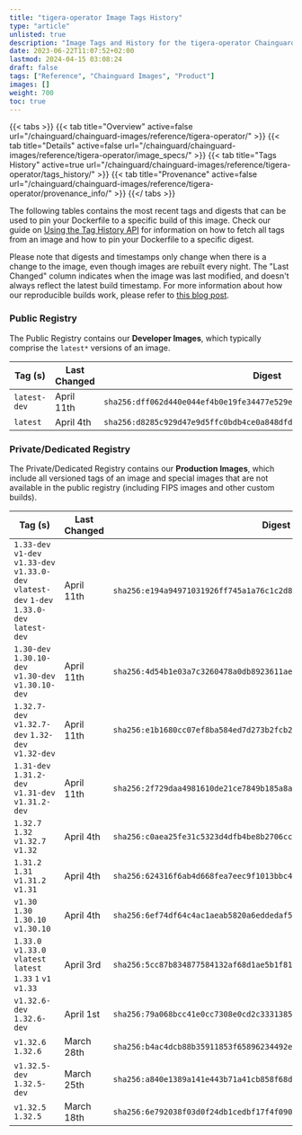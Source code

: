 ```yaml
---
title: "tigera-operator Image Tags History"
type: "article"
unlisted: true
description: "Image Tags and History for the tigera-operator Chainguard Image"
date: 2023-06-22T11:07:52+02:00
lastmod: 2024-04-15 03:08:24
draft: false
tags: ["Reference", "Chainguard Images", "Product"]
images: []
weight: 700
toc: true
---
```


{{< tabs >}}
{{< tab title="Overview" active=false url="/chainguard/chainguard-images/reference/tigera-operator/" >}}
{{< tab title="Details" active=false url="/chainguard/chainguard-images/reference/tigera-operator/image_specs/" >}}
{{< tab title="Tags History" active=true url="/chainguard/chainguard-images/reference/tigera-operator/tags_history/" >}}
{{< tab title="Provenance" active=false url="/chainguard/chainguard-images/reference/tigera-operator/provenance_info/" >}}
{{</ tabs >}}

The following tables contains the most recent tags and digests that can be used to pin your Dockerfile to a specific build of this image. Check our guide on [Using the Tag History API](/chainguard/chainguard-images/using-the-tag-history-api/) for information on how to fetch all tags from an image and how to pin your Dockerfile to a specific digest.

Please note that digests and timestamps only change when there is a change to the image, even though images are rebuilt every night. The "Last Changed" column indicates when the image was last modified, and doesn't always reflect the latest build timestamp. For more information about how our reproducible builds work, please refer to [this blog post](https://www.chainguard.dev/unchained/reproducing-chainguards-reproducible-image-builds).

### Public Registry
The Public Registry contains our **Developer Images**, which typically comprise the `latest*` versions of an image.

| Tag (s)       | Last Changed | Digest                                                                    |
|---------------|--------------|---------------------------------------------------------------------------|
|  `latest-dev` | April 11th   | `sha256:dff062d440e044ef4b0e19fe34477e529e03753a8b802e8938d320f3b765a00b` |
|  `latest`     | April 4th    | `sha256:d8285c929d47e9d5ffc0bdb4ce0a848dfdd5b4782d5c48b1b249a4d8f6acec70` |


### Private/Dedicated Registry
The Private/Dedicated Registry contains our **Production Images**, which include all versioned tags of an image and special images that are not available in the public registry (including FIPS images and other custom builds).

| Tag (s)                                                                                        | Last Changed | Digest                                                                    |
|------------------------------------------------------------------------------------------------|--------------|---------------------------------------------------------------------------|
|  `1.33-dev` `v1-dev` `v1.33-dev` `v1.33.0-dev` `vlatest-dev` `1-dev` `1.33.0-dev` `latest-dev` | April 11th   | `sha256:e194a94971031926ff745a1a76c1c2d82a7045ffbedc862c3d316198a71bdbc8` |
|  `1.30-dev` `1.30.10-dev` `v1.30-dev` `v1.30.10-dev`                                           | April 11th   | `sha256:4d54b1e03a7c3260478a0db8923611ae7235d3d2dc93ba22e18fd4062adec30b` |
|  `1.32.7-dev` `v1.32.7-dev` `1.32-dev` `v1.32-dev`                                             | April 11th   | `sha256:e1b1680cc07ef8ba584ed7d273b2fcb22472a664c379432e702a12b7d996b827` |
|  `1.31-dev` `1.31.2-dev` `v1.31-dev` `v1.31.2-dev`                                             | April 11th   | `sha256:2f729daa4981610de21ce7849b185a8a2bd0abbff47bb5dc6f8242bfd19b689f` |
|  `1.32.7` `1.32` `v1.32.7` `v1.32`                                                             | April 4th    | `sha256:c0aea25fe31c5323d4dfb4be8b2706cc7a7713ea2b8be610adb1318f9fa1221e` |
|  `1.31.2` `1.31` `v1.31.2` `v1.31`                                                             | April 4th    | `sha256:624316f6ab4d668fea7eec9f1013bbc425d2df72f2a80b0308de14eb7074a1e0` |
|  `v1.30` `1.30` `1.30.10` `v1.30.10`                                                           | April 4th    | `sha256:6ef74df64c4ac1aeab5820a6eddedaf59a305367dbb5332f58038deaa8fbcc48` |
|  `1.33.0` `v1.33.0` `vlatest` `latest` `1.33` `1` `v1` `v1.33`                                 | April 3rd    | `sha256:5cc87b834877584132af68d1ae5b1f8176f5701a17f36fcc09e5234658f759c0` |
|  `v1.32.6-dev` `1.32.6-dev`                                                                    | April 1st    | `sha256:79a068bcc41e0cc7308e0cd2c3331385fb51782e22e908798e3c2af0a4231d6f` |
|  `v1.32.6` `1.32.6`                                                                            | March 28th   | `sha256:b4ac4dcb88b35911853f65896234492e6f7603d901f73981298bdad05168268c` |
|  `v1.32.5-dev` `1.32.5-dev`                                                                    | March 25th   | `sha256:a840e1389a141e443b71a41cb858f68d7df47b8993d14cd4f9d7290294497d6d` |
|  `v1.32.5` `1.32.5`                                                                            | March 18th   | `sha256:6e792038f03d0f24db1cedbf17f4f090b9266723d565053f326cc5ec21bf430f` |

